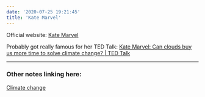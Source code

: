 ```yaml
---
date: '2020-07-25 19:21:45'
title: 'Kate Marvel'
---
```

Official website: [Kate Marvel](http://www.marvelclimate.com/)

Probably got really famous for her TED Talk: [Kate Marvel: Can clouds buy us more time to solve climate change? &#124; TED Talk](https://www.ted.com/talks/kate_marvel_can_clouds_buy_us_more_time_to_solve_climate_change?language=en)

---
### Other notes linking here:

[Climate change](/Climate-change)
